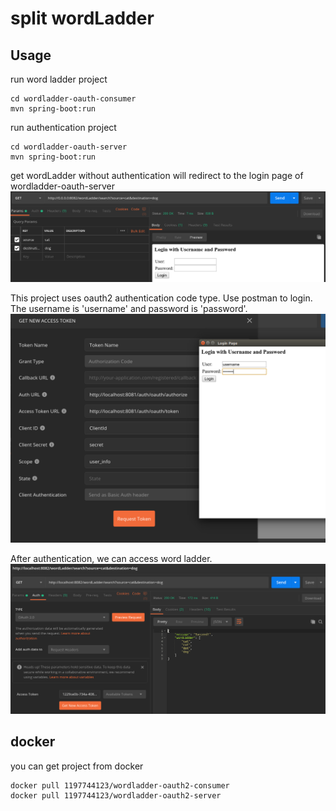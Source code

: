 # split wordLadder

## Usage
run word ladder project
```
cd wordladder-oauth-consumer
mvn spring-boot:run
```

run authentication project
```
cd wordladder-oauth-server
mvn spring-boot:run
```

get wordLadder without authentication will redirect to the login page of wordladder-oauth-server
![](images_for_readme/noAuth.png)

This project uses oauth2 authentication code type. Use postman to login. The username is 'username' and password is 'password'.
![](images_for_readme/oauth2-auth-up.png)

After authentication, we can access word ladder.
![](images_for_readme/authed.png)

## docker
you can get project from docker
```
docker pull 1197744123/wordladder-oauth2-consumer
docker pull 1197744123/wordladder-oauth2-server
```